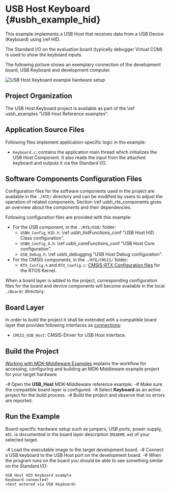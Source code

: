 # USB Host Keyboard {#usbh_example_hid}

This example implements a USB Host that receives data from a USB Device (Keyboard) using \ref HID.

The Standard I/O on the evaluation board (typically debugger Virtual COM) is used to show the keyboard inputs.

The following picture shows an exemplary connection of the development board, USB Keyboard and development computer.

![USB Host Keyboard example hardware setup](usbh_hid_setup.png)

## Project Organization

The USB Host Keyboard project is available as part of the \ref usbh_examples "USB Host Reference examples".

<h2>Application Source Files</h2>

Following files implement application-specific logic in the example:

 - `Keyboard.c`: contains the application main thread which initializes the USB Host Component. It also reads the input from the attached keyboard and outputs it via the Standard I/O.

<h2>Software Components Configuration Files</h2>

Configuration files for the software components used in the project are available in the `./RTE/` directory and can be modified by users to adjust the operation of related components. Section \ref usbh_rte_components gives an overview about the components and their dependencies.

Following configuration files are provided with this example:

 - For the USB component, in the `./RTE/USB/` folder:
   - `USBH_Config_HID.h`: \ref usbh_hidFunctions_conf "USB Host HID Class configuration".
   - `USBH_Config_0.h`: \ref usbh_coreFunctions_conf "USB Host Core configuration".
   - `USB_Debug.h`: \ref usbh_debugging "USB Host Debug configuration".
 - For the CMSIS components, in the `./RTE/CMSIS/` folder:
   - `RTX_Config.h` and `RTX_Config.c`: [CMSIS-RTX Configuration files](https://arm-software.github.io/CMSIS-RTX/latest/config_rtx5.html) for the RTOS Kernel.

When a board layer is added to the project, corresponding configuration files for the board and device components will become available in the local `./Board/` directory.

<h2>Board Layer</h2>

In order to build the project it shall be extended with a compatible board layer that provides following interfaces as [connections](https://open-cmsis-pack.github.io/cmsis-toolbox/ReferenceApplications/#connections):
 - `CMSIS_USB_Host`: CMSIS-Driver for USB Host interface.

## Build the Project

[Working with MDK-Middleware Examples](../General/working_with_examples.html) explains the workflow for accessing, configuring and building an MDK-Middleware example project for your target hardware.

 -# Open the **USB_Host** MDK-Middleware reference example.
 -# Make sure the compatible board layer is configured.
 -# Select **Keyboard** as an active project for the build process.
 -# Build the project and observe that no errors are reported.

## Run the Example

Board-specific hardware setup such as jumpers, USB ports, power supply, etc. is documented in the board layer description (`README.md`) of your selected target.

 -# Load the executable image to the target development board.
 -# Connect a USB keyboard to the USB Host port on the development board.
 -# When the program runs on the board you should be able to see something similar on the Standard I/O:
  ```
  USB Host HID Keyboard example
  Keyboard connected!
  <text entered via USB Keyboard>
  ```
